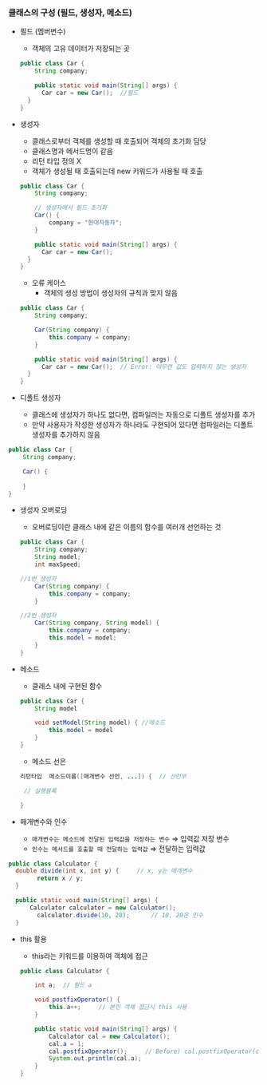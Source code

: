 ### 클래스의 구성 (필드, 생성자, 메소드)

- 필드 (멤버변수)
    - 객체의 고유 데이터가 저장되는 곳
    
    ```java
    public class Car {
    	String company;
    
    	public static void main(String[] args) {
    	  Car car = new Car();  //필드
      }
    }
    ```
    

- 생성자
    - 클래스로부터 객체를 생성할 때 호출되어 객체의 초기화 담당
    - 클래스명과 메서드명이 같음
    - 리턴 타입 정의 X
    - 객체가 생성될 때 호출되는데 new 키워드가 사용될 때 호출
    
    ```java
    public class Car {
    	String company;
    
    	// 생성자에서 필드 초기화
    	Car() {
    		company = "현대자동차";
    	}
    
    	public static void main(String[] args) {
    	  Car car = new Car(); 
      }
    }
    ```
    
    - 오류 케이스
        - 객체의 생성 방법이 생성자의 규칙과 맞지 않음
    
    ```java
    public class Car {
    	String company;
    
    	Car(String company) {
    		this.company = company;
    	}
    
    	public static void main(String[] args) {
    	  Car car = new Car();  // Error: 아무런 값도 입력하지 않는 생성자
      }
    }
    ```
    
- 디폴트 생성자
    - 클래스에 생성자가 하나도 없다면, 컴파일러는 자동으로 디폴트 생성자를 추가
    - 만약 사용자가 작성한 생성자가 하나라도 구현되어 있다면 컴파일러는 디폴트 생성자를 추가하지 않음

```java
public class Car {
	String company;

	Car() {
	
	}
}
```

- 생성자 오버로딩
    - 오버로딩이란 클래스 내에 같은 이름의 함수를 여러개 선언하는 것
    
    ```java
    public class Car {
    	String company;
    	String model;
    	int maxSpeed;
    
    //1번 생성자
    	Car(String company) {
    		this.company = company;
    	}
    
    //2번 생성자
    	Car(String company, String model) {
    		this.company = company;
    		this.model = model;		
    	}
    }
    ```
    
- 메소드
    - 클래스 내에 구현된 함수
    
    ```java
    public class Car {
    	String model
    
    	void setModel(String model) { //메소드
    		this.model = model
    	}
    }
    ```
    
    - 메소드 선은
    
    ```java
    리턴타입  메소드이름([매개변수 선언, ...]) {  // 선언부
    
     // 실행블록
    
    }
    ```
    
- 매개변수와 인수
    - `매개변수는 메소드에 전달된 입력값을 저장하는 변수` ⇒ 입력값 저장 변수
    - `인수는 메서드를 호출할 때 전달하는 입력값` ⇒ 전달하는 입력값

```java
public class Calculator {
  double divide(int x, int y) {     // x, y는 매개변수
		return x / y;	
  }

  public static void main(String[] args) {
	  Calculator calculator = new Calculator();
		calculator.divide(10, 20);      // 10, 20은 인수
  }
```

- this 활용
    - this라는 키워드를 이용하여 객체에 접근
    
    ```java
    public class Calculator {
    
        int a;  // 필드 a
    
        void postfixOperator() {
            this.a++;     // 본인 객체 접근시 this 사용
        }
    
        public static void main(String[] args) {
            Calculator cal = new Calculator();
            cal.a = 1;
            cal.postfixOperator();     // Before) cal.postfixOperator(cal);
            System.out.println(cal.a);
        }
    }
    ```
